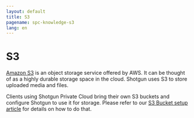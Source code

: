 ```yaml
---
layout: default
title: S3
pagename: spc-knowledge-s3
lang: en
---
```


# S3

[Amazon S3](https://aws.amazon.com/s3/) is an object storage service offered by AWS. It can be thought of as a highly durable storage space in the cloud. Shotgun uses S3 to store uploaded media and files.

 Clients using Shotgun Private Cloud bring their own S3 buckets and configure Shotgun to use it for storage. Please refer to our [S3 Bucket setup article](../setup/s3_bucket.md) for details on how to do that.